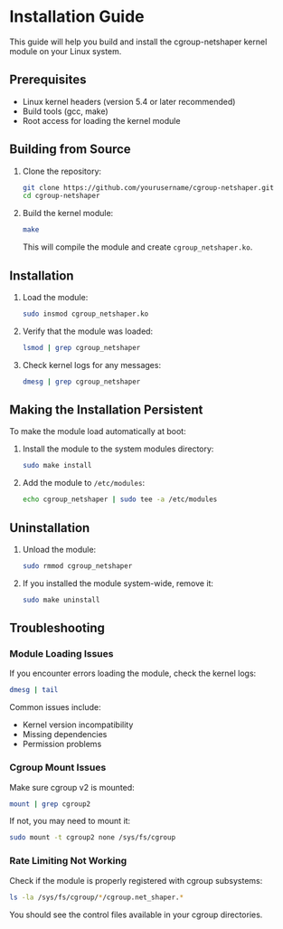 # Installation Guide

This guide will help you build and install the cgroup-netshaper kernel module on your Linux system.

## Prerequisites

- Linux kernel headers (version 5.4 or later recommended)
- Build tools (gcc, make)
- Root access for loading the kernel module

## Building from Source

1. Clone the repository:
   ```bash
   git clone https://github.com/yourusername/cgroup-netshaper.git
   cd cgroup-netshaper
   ```

2. Build the kernel module:
   ```bash
   make
   ```
   This will compile the module and create `cgroup_netshaper.ko`.

## Installation

1. Load the module:
   ```bash
   sudo insmod cgroup_netshaper.ko
   ```

2. Verify that the module was loaded:
   ```bash
   lsmod | grep cgroup_netshaper
   ```

3. Check kernel logs for any messages:
   ```bash
   dmesg | grep cgroup_netshaper
   ```

## Making the Installation Persistent

To make the module load automatically at boot:

1. Install the module to the system modules directory:
   ```bash
   sudo make install
   ```

2. Add the module to `/etc/modules`:
   ```bash
   echo cgroup_netshaper | sudo tee -a /etc/modules
   ```

## Uninstallation

1. Unload the module:
   ```bash
   sudo rmmod cgroup_netshaper
   ```

2. If you installed the module system-wide, remove it:
   ```bash
   sudo make uninstall
   ```

## Troubleshooting

### Module Loading Issues

If you encounter errors loading the module, check the kernel logs:
```bash
dmesg | tail
```

Common issues include:
- Kernel version incompatibility
- Missing dependencies
- Permission problems

### Cgroup Mount Issues

Make sure cgroup v2 is mounted:
```bash
mount | grep cgroup2
```

If not, you may need to mount it:
```bash
sudo mount -t cgroup2 none /sys/fs/cgroup
```

### Rate Limiting Not Working

Check if the module is properly registered with cgroup subsystems:
```bash
ls -la /sys/fs/cgroup/*/cgroup.net_shaper.*
```

You should see the control files available in your cgroup directories.